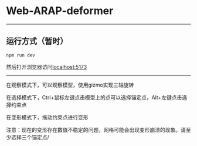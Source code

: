 # Web-ARAP-deformer

---

## 运行方式（暂时）

```
npm run dev
```
然后打开浏览器访问[localhost:5173](http://localhost:5173)

---

在观察模式下，可以观察模型，使用gizmo实现三轴旋转

在选择模式下，Ctrl+鼠标左键点击模型上的点可以选择锚定点，Alt+左键点击选择约束点

在变形模式下，拖动约束点进行变形

注意：现在的变形存在数值不稳定的问题，网格可能会出现变形崩溃的现象。请至少选择三个锚定点/
